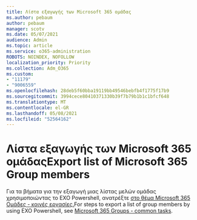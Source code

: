```yaml
---
title: Λίστα εξαγωγής των Microsoft 365 ομάδας
ms.author: pebaum
author: pebaum
manager: scotv
ms.date: 05/07/2021
audience: Admin
ms.topic: article
ms.service: o365-administration
ROBOTS: NOINDEX, NOFOLLOW
localization_priority: Priority
ms.collection: Adm_O365
ms.custom:
- "11179"
- "9006559"
ms.openlocfilehash: 28deb5f60bba19119bb49546bebfb4f1775f17b9
ms.sourcegitcommit: 3994cece80410371330b39f7b79b1b1c1bfcf648
ms.translationtype: MT
ms.contentlocale: el-GR
ms.lasthandoff: 05/08/2021
ms.locfileid: "52564162"
---
```

# <a name="export-list-of-microsoft-365-group-members"></a><span data-ttu-id="442d9-102">Λίστα εξαγωγής των Microsoft 365 ομάδας</span><span class="sxs-lookup"><span data-stu-id="442d9-102">Export list of Microsoft 365 Group members</span></span>

<span data-ttu-id="442d9-103">Για τα βήματα για την εξαγωγή μιας λίστας μελών ομάδας χρησιμοποιώντας το EXO Powershell, ανατρέξτε [στο θέμα Microsoft 365 Ομάδες - κοινές εργασίες.](https://aka.ms/M365GroupExport)</span><span class="sxs-lookup"><span data-stu-id="442d9-103">For steps to export a list of group members by using EXO Powershell, see [Microsoft 365 Groups - common tasks](https://aka.ms/M365GroupExport).</span></span>